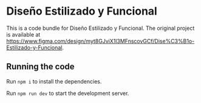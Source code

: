 
  # Diseño Estilizado y Funcional

  This is a code bundle for Diseño Estilizado y Funcional. The original project is available at https://www.figma.com/design/myt8GJviX1l3MFnscovGCf/Dise%C3%B1o-Estilizado-y-Funcional.

  ## Running the code

  Run `npm i` to install the dependencies.

  Run `npm run dev` to start the development server.
  